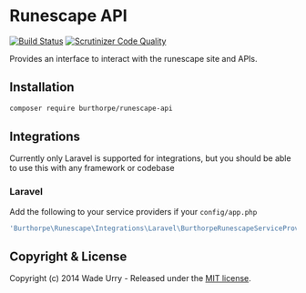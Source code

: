 # Runescape API

[![Build Status](https://travis-ci.org/Burthorpe/runescape-api.svg?branch=master)](https://travis-ci.org/Burthorpe/runescape-api) [![Scrutinizer Code Quality](https://scrutinizer-ci.com/g/Burthorpe/runescape-api/badges/quality-score.png?b=master)](https://scrutinizer-ci.com/g/Burthorpe/runescape-api/?branch=master)

Provides an interface to interact with the runescape site and APIs.

## Installation

```sh
composer require burthorpe/runescape-api
```

## Integrations

Currently only Laravel is supported for integrations, but you should be able to use this with any framework or codebase
 
### Laravel
 
 Add the following to your service providers if your `config/app.php`

```php
'Burthorpe\Runescape\Integrations\Laravel\BurthorpeRunescapeServiceProvider',
```

## Copyright & License

Copyright (c) 2014 Wade Urry - Released under the [MIT license](LICENSE).
